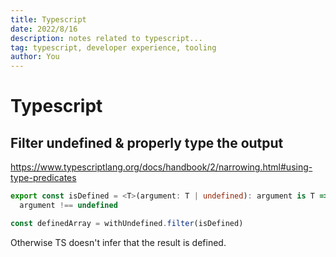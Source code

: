 ```yaml
---
title: Typescript
date: 2022/8/16
description: notes related to typescript...
tag: typescript, developer experience, tooling
author: You
---
```


# Typescript

## Filter undefined & properly type the output

https://www.typescriptlang.org/docs/handbook/2/narrowing.html#using-type-predicates

```typescript
export const isDefined = <T>(argument: T | undefined): argument is T =>
  argument !== undefined

const definedArray = withUndefined.filter(isDefined)
```

Otherwise TS doesn't infer that the result is defined.
